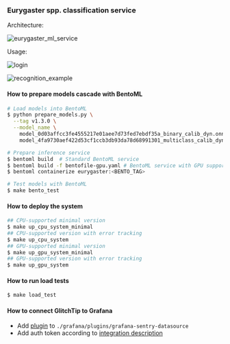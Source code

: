 ### Eurygaster spp. classification service

Architecture:

![eurygaster_ml_service](./pics/eurygaster_ml_service.png)


Usage:

![login](./pics/web_login.png)

![recognition_example](./pics/recognition_example.gif)

#### How to prepare models cascade with BentoML
```bash
# Load models into BentoML
$ python prepare_models.py \
  --tag v1.3.0 \
  --model_name \
    model_0d03affcc3fe4555217e01aee7d73fed7ebdf35a_binary_calib_dyn.onnx \
    model_4fa9730aef422d53cf1ccb3db93da78d68991301_multiclass_calib_dyn.onnx

# Prepare inference service
$ bentoml build  # Standard BentoML service
$ bentoml build -f bentofile-gpu.yaml # BentoML service with GPU support
$ bentoml containerize eurygaster:<BENTO_TAG>

# Test models with BentoML
$ make bento_test
```

#### How to deploy the system


```bash
## CPU-supported minimal version
$ make up_cpu_system_minimal
## CPU-supported version with error tracking
$ make up_cpu_system
## GPU-supported minimal version
$ make up_gpu_system_minimal
## GPU-supported version with error tracking
$ make up_gpu_system
```

#### How to run load tests
```bash
$ make load_test
```

#### How to connect GlitchTip to Grafana
* Add [plugin](https://grafana.com/grafana/plugins/grafana-sentry-datasource/?tab=installation) to `./grafana/plugins/grafana-sentry-datasource`
* Add auth token according to [integration description](https://glitchtip.com/documentation/integrations)
